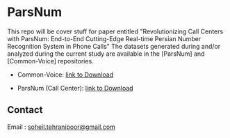 # ParsNum
This repo will be cover stuff for paper  entitled "Revolutionizing Call Centers with ParsNum: End-to-End Cutting-Edge Real-time Persian Number Recognition System in Phone Calls"
The datasets generated during and/or analyzed during the current study are available in the [ParsNum] and [Common-Voice] repositories.

* Common-Voice:
  [link to Download](https://commonvoice.mozilla.org/en/datasets)

* ParsNum (Call Center):
  [link to Download](https://www.dropbox.com/scl/fi/8e725jxyz8dasel47z0hj/ParsNum-dataset.rar?rlkey=62g2n0yvfieicmyw60rgthg7g&dl=0)

## Contact
Email : soheil.tehranipoor@gmail.com
